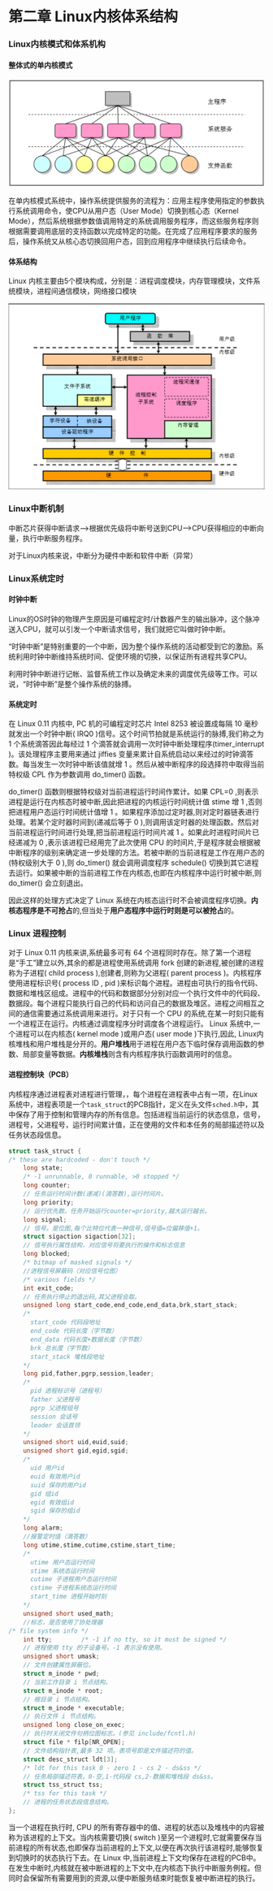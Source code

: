# 第二章  Linux内核体系结构

### Linux内核模式和体系机构

#### 整体式的单内核模式

![单内核模式的简单结构模型](./单内核模式.png)

在单内核模式系统中，操作系统提供服务的流程为：应用主程序使用指定的参数执行系统调用命令，使CPU从用户态（User Mode）切换到核心态（Kernel Mode），然后系统根据参数值调用特定的系统调用服务程序，而这些服务程序则根据需要调用底层的支持函数以完成特定的功能。在完成了应用程序要求的服务后，操作系统又从核心态切换回用户态，回到应用程序中继续执行后续命令。

#### 体系结构

Linux 内核主要由5个模块构成，分别是：进程调度模块，内存管理模块，文件系统模块，进程间通信模块，网络接口模块

![内核结构框图](./内核机构框图.png)



### Linux中断机制

中断芯片获得中断请求-->根据优先级将中断号送到CPU-->CPU获得相应的中断向量，执行中断服务程序。

对于Linux内核来说，中断分为硬件中断和软件中断（异常）

### Linux系统定时

#### 时钟中断

Linux的OS时钟的物理产生原因是可编程定时/计数器产生的输出脉冲，这个脉冲送入CPU，就可以引发一个中断请求信号，我们就把它叫做时钟中断。

“时钟中断”是特别重要的一个中断，因为整个操作系统的活动都受到它的激励。系统利用时钟中断维持系统时间、促使环境的切换，以保证所有进程共享CPU。

利用时钟中断进行记帐、监督系统工作以及确定未来的调度优先级等工作。可以说，“时钟中断”是整个操作系统的脉搏。

#### 系统定时

在 Linux 0.11 内核中, PC 机的可编程定时芯片 Intel 8253 被设置成每隔 10 毫秒就发出一个时钟中断( IRQ0 )信号。这个时间节拍就是系统运行的脉搏,我们称之为 1 个系统滴答因此每经过 1 个滴答就会调用一次时钟中断处理程序(timer_interrupt )。该处理程序主要用来通过 jiffies 变量来累计自系统启动以来经过的时钟滴答数。每当发生一次时钟中断该值就增 1 。然后从被中断程序的段选择符中取得当前特权级 CPL 作为参数调用 do_timer() 函数。

do_timer() 函数则根据特权级对当前进程运行时间作累计。如果 CPL=0 ,则表示进程是运行在内核态时被中断,因此把进程的内核运行时间统计值 stime 增 1 ,否则把进程用户态运行时间统计值增 1 。如果程序添加过定时器,则对定时器链表进行处理。若某个定时器时间到(递减后等于 0 ),则调用该定时器的处理函数。然后对当前进程运行时间进行处理,把当前进程运行时间片减 1 。如果此时进程时间片已经递减为 0 ,表示该进程已经用完了此次使用 CPU 的时间片,于是程序就会根据被中断程序的级别来确定进一步处理的方法。若被中断的当前进程是工作在用户态的(特权级别大于 0 ),则 do_timer() 就会调用调度程序 schedule() 切换到其它进程去运行。如果被中断的当前进程工作在内核态,也即在内核程序中运行时被中断,则 do_timer() 会立刻退出。

因此这样的处理方式决定了 Linux 系统在内核态运行时不会被调度程序切换。**内核态程序是不可抢占**的,但当处于**用户态程序中运行时则是可以被抢占**的。

### Linux 进程控制

对于 Linux 0.11 内核来讲,系统最多可有 64 个进程同时存在。除了第一个进程是“手工”建立以外,其余的都是进程使用系统调用 fork 创建的新进程,被创建的进程称为子进程( child process ),创建者,则称为父进程( parent process )。内核程序使用进程标识号( process ID , pid )来标识每个进程。进程由可执行的指令代码、数据和堆栈区组成。进程中的代码和数据部分分别对应一个执行文件中的代码段、数据段。每个进程只能执行自己的代码和访问自己的数据及堆区。进程之间相互之间的通信需要通过系统调用来进行。对于只有一个 CPU 的系统,在某一时刻只能有一个进程正在运行。内核通过调度程序分时调度各个进程运行。
Linux 系统中,一个进程可以在内核态( kernel mode )或用户态( user mode )下执行,因此, Linux内核堆栈和用户堆栈是分开的。**用户堆栈**用于进程在用户态下临时保存调用函数的参数、局部变量等数据。**内核堆栈**则含有内核程序执行函数调用时的信息。

#### 进程控制块（PCB）

内核程序通过进程表对进程进行管理，，每个进程在进程表中占有一项，在Linux系统中，进程表项是一个`task_struct`的PCB指针，定义在头文件`sched.h`中，其中保存了用于控制和管理内存的所有信息。包括进程当前运行的状态信息，信号，进程号，父进程号，运行时间累计值，正在使用的文件和本任务的局部描述符以及任务状态段信息。

```c
struct task_struct {
/* these are hardcoded - don't touch */
	long state;	
    /* -1 unrunnable, 0 runnable, >0 stopped */
	long counter;
    // 任务运行时间计数(递减)(滴答数),运行时间片。
	long priority;
    // 运行优先数。任务开始运行counter=priority,越大运行越长。
	long signal;
    // 信号。是位图,每个比特位代表一种信号,信号值=位偏移值+1。
	struct sigaction sigaction[32];
    // 信号执行属性结构，对应信号将要执行的操作和标志信息
	long blocked;
    /* bitmap of masked signals */
    //进程信号屏蔽码（对应信号位图）
    /* various fields */
	int exit_code;
    // 任务执行停止的退出码,其父进程会取。
	unsigned long start_code,end_code,end_data,brk,start_stack;
    /*
      start_code 代码段地址
      end_code 代码长度（字节数）
      end_data 代码长度+数据长度（字节数）
      brk 总长度（字节数）
      start_stack 堆栈段地址
    */
	long pid,father,pgrp,session,leader;
    /*
      pid 进程标识号（进程号）
      father 父进程号
      pgrp 父进程组号
      session 会话号
      leader 会话首领
    */
	unsigned short uid,euid,suid;
	unsigned short gid,egid,sgid;
    /*
      uid 用户id
      euid 有效用户id
      suid 保存的用户id
      gid 组id
      egid 有效组id
      sgid 保存的组id
    */
	long alarm;
    //报警定时值（滴答数）
	long utime,stime,cutime,cstime,start_time;
    /*
      utime 用户态运行时间
      stime 系统态运行时间
      cutime 子进程用户态运行时间
      cstime 子进程系统态运行时间
      start_time 进程开始时刻
    */
	unsigned short used_math;
    //标志，是否使用了协处理器
/* file system info */
	int tty;		/* -1 if no tty, so it must be signed */
    // 进程使用 tty 的子设备号。-1 表示没有使用。
	unsigned short umask;
    // 文件创建属性屏蔽位。
	struct m_inode * pwd;
    // 当前工作目录 i 节点结构。
	struct m_inode * root;
    // 根目录 i 节点结构。
	struct m_inode * executable;
    // 执行文件 i 节点结构。
	unsigned long close_on_exec;
    // 执行时关闭文件句柄位图标志。(参见 include/fcntl.h)
	struct file * filp[NR_OPEN];
    // 文件结构指针表,最多 32 项。表项号即是文件描述符的值。
	struct desc_struct ldt[3];
    /* ldt for this task 0 - zero 1 - cs 2 - ds&ss */
    // 任务局部描述符表。0-空,1-代码段 cs,2-数据和堆栈段 ds&ss。
	struct tss_struct tss;
    /* tss for this task */
    // 进程的任务状态段信息结构。
};
```

当一个进程在执行时, CPU 的所有寄存器中的值、进程的状态以及堆栈中的内容被称为该进程的上下文。当内核需要切换( switch )至另一个进程时,它就需要保存当前进程的所有状态,也即保存当前进程的上下文,以便在再次执行该进程时,能够恢复到切换时的状态执行下去。在 Linux 中,当前进程上下文均保存在进程的PCB中。在发生中断时,内核就在被中断进程的上下文中,在内核态下执行中断服务例程。但同时会保留所有需要用到的资源,以便中断服务结束时能恢复被中断进程的执行。